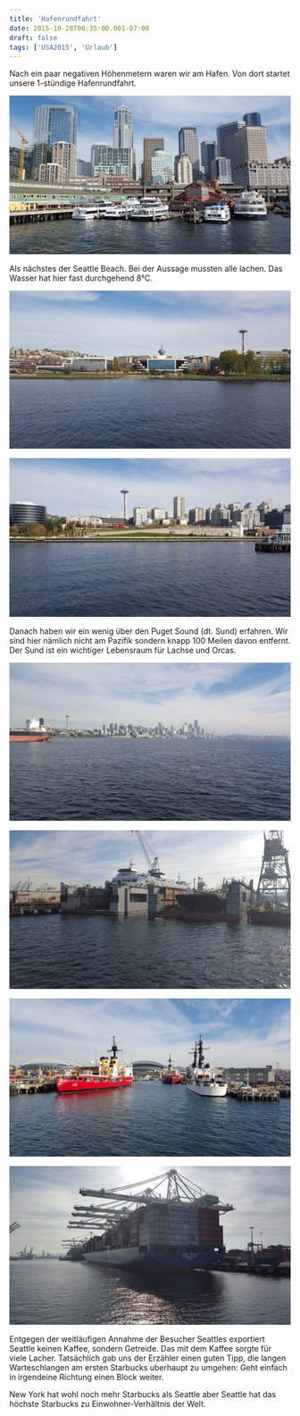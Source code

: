 ```yaml
---
title: 'Hafenrundfahrt'
date: 2015-10-28T06:35:00.001-07:00
draft: false
tags: ['USA2015', 'Urlaub']
---
```


Nach ein paar negativen Höhenmetern waren wir am Hafen. Von dort startet unsere 1-stündige Hafenrundfahrt.  

![](/urlaub11to15-images/15/1446038425559.jpg)

Als nächstes der Seattle Beach. Bei der Aussage mussten alle lachen. Das Wasser hat hier fast durchgehend 8°C.

![](/urlaub11to15-images/15/1446038576123.jpg)

![](/urlaub11to15-images/15/1446038589868.jpg)

Danach haben wir ein wenig über den Puget Sound (dt. Sund) erfahren. Wir sind hier nämlich nicht am Pazifik sondern knapp 100 Meilen davon entfernt. Der Sund ist ein wichtiger Lebensraum für Lachse und Orcas.

![](/urlaub11to15-images/15/1446038893991.jpg)

![](/urlaub11to15-images/15/1446038910608.jpg)

![](/urlaub11to15-images/15/1446038917931.jpg)

![](/urlaub11to15-images/15/1446038928450.jpg)

Entgegen der weitläufigen Annahme der Besucher Seattles exportiert Seattle keinen Kaffee, sondern Getreide. Das mit dem Kaffee sorgte für viele Lacher. Tatsächlich gab uns der Erzähler einen guten Tipp, die langen Warteschlangen am ersten Starbucks uberhaupt zu umgehen: Geht einfach in irgendeine Richtung einen Block weiter.  
  
New York hat wohl noch mehr Starbucks als Seattle aber Seattle hat das höchste Starbucks zu Einwohner-Verhältnis der Welt.